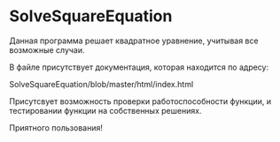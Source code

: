 # SolveSquareEquation
Данная программа решает квадратное уравнение, учитывая все возможные случаи. 

В файле присутствует документация, которая находится по адресу:

SolveSquareEquation/blob/master/html/index.html

Присутсвует возможность проверки работоспособности функции, и тестировании функции на собственных решениях.

Приятного пользования!
